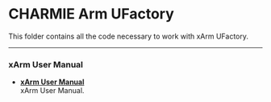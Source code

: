 # CHARMIE Arm UFactory

This folder contains all the code necessary to work with xArm UFactory.

---

### xArm User Manual

- **[xArm User Manual](https://github.com/SparkRibeiro21/charmie_ws/tree/main/src/configuration_files/docs/xArm-User-Manual-V2.0.0.pdf)**  
  xArm User Manual.
